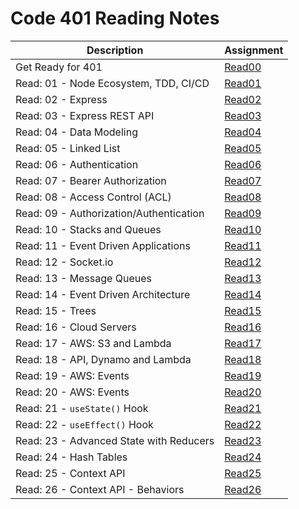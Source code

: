 # Code 401 Reading Notes 

|  Description  | Assignment    |
| ----------- | ----------- |
|   Get Ready for 401 |  [Read00](https://bianqt.github.io/reading-notes/401/read00)    |
|   Read: 01 - Node Ecosystem, TDD, CI/CD |  [Read01](https://bianqt.github.io/reading-notes/401/read01)    |
|   Read: 02 - Express |  [Read02](https://bianqt.github.io/reading-notes/401/read02)    |
|   Read: 03 - Express REST API |  [Read03](https://bianqt.github.io/reading-notes/401/read03)    |
|   Read: 04 - Data Modeling |  [Read04](https://bianqt.github.io/reading-notes/401/read04)    |
|   Read: 05 - Linked List |  [Read05](https://bianqt.github.io/reading-notes/401/read05)    |
|   Read: 06 - Authentication |  [Read06](https://bianqt.github.io/reading-notes/401/read06)    |
|   Read: 07 - Bearer Authorization |  [Read07](https://bianqt.github.io/reading-notes/401/read07)    |
|   Read: 08 - Access Control (ACL) |  [Read08](https://bianqt.github.io/reading-notes/401/read08)    |
|   Read: 09 - Authorization/Authentication |  [Read09](https://bianqt.github.io/reading-notes/401/read09)    |
|   Read: 10 - Stacks and Queues |  [Read10](https://bianqt.github.io/reading-notes/401/read10)    |
|   Read: 11 - Event Driven Applications |  [Read11](https://bianqt.github.io/reading-notes/401/read11)    |
|   Read: 12 - Socket.io |  [Read12](https://bianqt.github.io/reading-notes/401/read12)    |
|   Read: 13 - Message Queues |  [Read13](https://bianqt.github.io/reading-notes/401/read13)    |
|   Read: 14 - Event Driven Architecture |  [Read14](https://bianqt.github.io/reading-notes/401/read14)    |
|   Read: 15 - Trees |  [Read15](https://bianqt.github.io/reading-notes/401/read15)    |
|   Read: 16 - Cloud Servers |  [Read16](https://bianqt.github.io/reading-notes/401/read16)    |
|   Read: 17 - AWS: S3 and Lambda |  [Read17](https://bianqt.github.io/reading-notes/401/read17)    |
|   Read: 18 - API, Dynamo and Lambda |  [Read18](https://bianqt.github.io/reading-notes/401/read18)    |
|   Read: 19 - AWS: Events |  [Read19](https://bianqt.github.io/reading-notes/401/read19)    |
|   Read: 20 - AWS: Events |  [Read20](https://bianqt.github.io/reading-notes/401/read20)    |
|   Read: 21 - ```useState()``` Hook |  [Read21](https://bianqt.github.io/reading-notes/401/read21)    |
|   Read: 22 - ```useEffect()``` Hook |  [Read22](https://bianqt.github.io/reading-notes/401/read22)    |
|   Read: 23 - Advanced State with Reducers |  [Read23](https://bianqt.github.io/reading-notes/401/read23)    |
|   Read: 24 - Hash Tables |  [Read24](https://bianqt.github.io/reading-notes/401/read24)    |
|   Read: 25 - Context API |  [Read25](https://bianqt.github.io/reading-notes/401/read25)    |
|   Read: 26 - Context API - Behaviors |  [Read26](https://bianqt.github.io/reading-notes/401/read26)    |